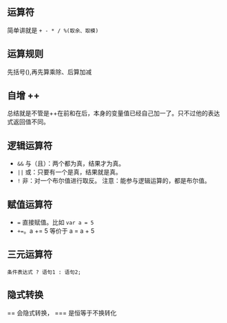 ## 运算符
简单讲就是 `+ - * / %(取余、取模)`
## 运算规则
先括号(),再先算乘除、后算加减
## 自增 ++
总结就是不管是++在前和在后，本身的变量值已经自己加一了。只不过他的表达式返回值不同。
## 逻辑运算符
- `&&` 	与（且）：两个都为真，结果才为真。
- `||`	或：只要有一个是真，结果就是真。
- `!`		非：对一个布尔值进行取反。
注意：能参与逻辑运算的，都是布尔值。
## 赋值运算符
- `=` 直接赋值。比如 `var a = 5`
- `+=`。a += 5 等价于 a = a + 5
## 三元运算符
`条件表达式 ? 语句1 : 语句2;`
## 隐式转换
== 会隐式转换， === 是恒等于不换转化
